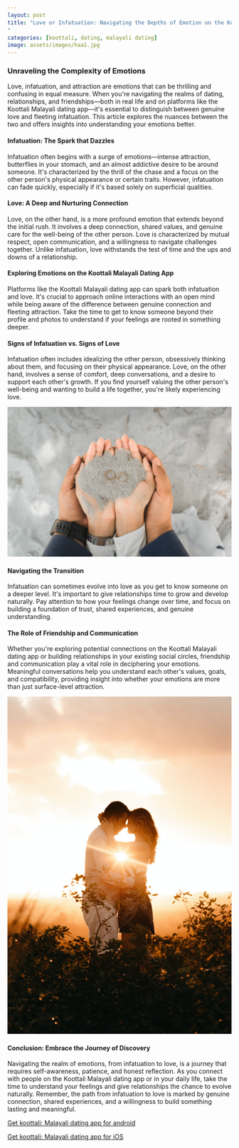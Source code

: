 ```yaml
---
layout: post
title: "Love or Infatuation: Navigating the Depths of Emotion on the Koottali Malayali Dating App and Beyond
"
categories: [koottali, dating, malayali dating]
image: assets/images/haa1.jpg
---
```


### Unraveling the Complexity of Emotions

Love, infatuation, and attraction are emotions that can be thrilling and confusing in equal measure. When you're navigating the realms of dating, relationships, and friendships—both in real life and on platforms like the Koottali Malayali dating app—it's essential to distinguish between genuine love and fleeting infatuation. This article explores the nuances between the two and offers insights into understanding your emotions better.

#### Infatuation: The Spark that Dazzles

Infatuation often begins with a surge of emotions—intense attraction, butterflies in your stomach, and an almost addictive desire to be around someone. It's characterized by the thrill of the chase and a focus on the other person's physical appearance or certain traits. However, infatuation can fade quickly, especially if it's based solely on superficial qualities.

#### Love: A Deep and Nurturing Connection

Love, on the other hand, is a more profound emotion that extends beyond the initial rush. It involves a deep connection, shared values, and genuine care for the well-being of the other person. Love is characterized by mutual respect, open communication, and a willingness to navigate challenges together. Unlike infatuation, love withstands the test of time and the ups and downs of a relationship.

#### Exploring Emotions on the Koottali Malayali Dating App

Platforms like the Koottali Malayali dating app can spark both infatuation and love. It's crucial to approach online interactions with an open mind while being aware of the difference between genuine connection and fleeting attraction. Take the time to get to know someone beyond their profile and photos to understand if your feelings are rooted in something deeper.

#### Signs of Infatuation vs. Signs of Love

Infatuation often includes idealizing the other person, obsessively thinking about them, and focusing on their physical appearance. Love, on the other hand, involves a sense of comfort, deep conversations, and a desire to support each other's growth. If you find yourself valuing the other person's well-being and wanting to build a life together, you're likely experiencing love.

![Alt text](/assets/images/ext1.jpg "an image")

#### Navigating the Transition

Infatuation can sometimes evolve into love as you get to know someone on a deeper level. It's important to give relationships time to grow and develop naturally. Pay attention to how your feelings change over time, and focus on building a foundation of trust, shared experiences, and genuine understanding.

#### The Role of Friendship and Communication

Whether you're exploring potential connections on the Koottali Malayali dating app or building relationships in your existing social circles, friendship and communication play a vital role in deciphering your emotions. Meaningful conversations help you understand each other's values, goals, and compatibility, providing insight into whether your emotions are more than just surface-level attraction.

![Alt text](/assets/images/ext2.jpg "an image")

#### Conclusion: Embrace the Journey of Discovery

Navigating the realm of emotions, from infatuation to love, is a journey that requires self-awareness, patience, and honest reflection. As you connect with people on the Koottali Malayali dating app or in your daily life, take the time to understand your feelings and give relationships the chance to evolve naturally. Remember, the path from infatuation to love is marked by genuine connection, shared experiences, and a willingness to build something lasting and meaningful.

[Get koottali: Malayali dating app for android](https://play.google.com/store/apps/details?id=com.koottali.app&hl=en_IN&gl=US)

[Get koottali: Malayali dating app for iOS](https://apps.apple.com/us/app/koottali-connect-with-mallus/id6448742453)
